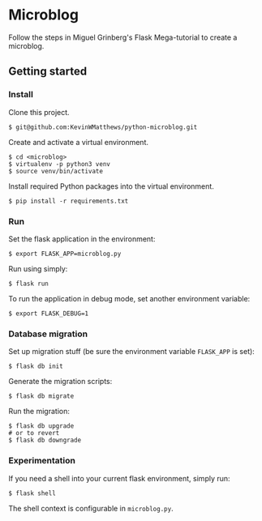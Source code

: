 # Microblog

Follow the steps in Miguel Grinberg's Flask Mega-tutorial to create a microblog.

## Getting started

### Install

Clone this project.
```
$ git@github.com:KevinWMatthews/python-microblog.git
```

Create and activate a virtual environment.
```
$ cd <microblog>
$ virtualenv -p python3 venv
$ source venv/bin/activate
```

Install required Python packages into the virtual environment.
```
$ pip install -r requirements.txt
```

### Run

Set the flask application in the environment:
```
$ export FLASK_APP=microblog.py
```

Run using simply:
```
$ flask run
```

To run the application in debug mode, set another environment variable:
```
$ export FLASK_DEBUG=1
```

### Database migration

Set up migration stuff (be sure the environment variable `FLASK_APP` is set):
```
$ flask db init
```

Generate the migration scripts:
```
$ flask db migrate
```

Run the migration:
```
$ flask db upgrade
# or to revert
$ flask db downgrade
```

### Experimentation

If you need a shell into your current flask environment, simply run:
```
$ flask shell
```
The shell context is configurable in `microblog.py`.
